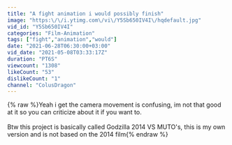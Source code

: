 ```yaml
---
title: "A fight animation i would possibly finish"
image: "https:\/\/i.ytimg.com\/vi\/Y5Sb650IV4I\/hqdefault.jpg"
vid_id: "Y5Sb650IV4I"
categories: "Film-Animation"
tags: ["fight","animation","would"]
date: "2021-06-28T06:30:00+03:00"
vid_date: "2021-05-08T03:33:17Z"
duration: "PT6S"
viewcount: "1308"
likeCount: "53"
dislikeCount: "1"
channel: "ColusDragon"
---
```

{% raw %}Yeah i get the camera movement is confusing, im not that good at it so you can criticize about it if you want to.<br /><br />Btw this project is basically called Godzilla 2014 VS MUTO's, this is my own version and is not based on the 2014 film{% endraw %}
